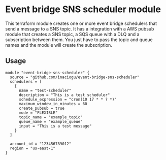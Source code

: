 # Event bridge SNS scheduler module

This terraform module creates one or more event bridge schedulers that send a message to a SNS topic.
It has a integration with a AWS pubsub module that creates a SNS topic, a SQS queue with a DLQ and a subscription between them. You just have to pass the topic and queue names and the module will create the subscription. 

## Usage

```hcl
module "event-bridge-sns-scheduler" {
  source = "github.com/inaciogu/event-bridge-sns-scheduler"
  schedulers = [ 
    {
      name = "test-scheduler"
      description = "This is a test scheduler"
      schedule_expression = "cron(10 17 * * ? *)"
      maximum_window_in_minutes = 60
      create_pubsub = true
      mode = "FLEXIBLE"
      topic_name = "example_topic"
      queue_name = "example_queue"
      input = "This is a test message"
    }
  ]

  account_id = "123456789012"
  region = "us-east-1"
}
```